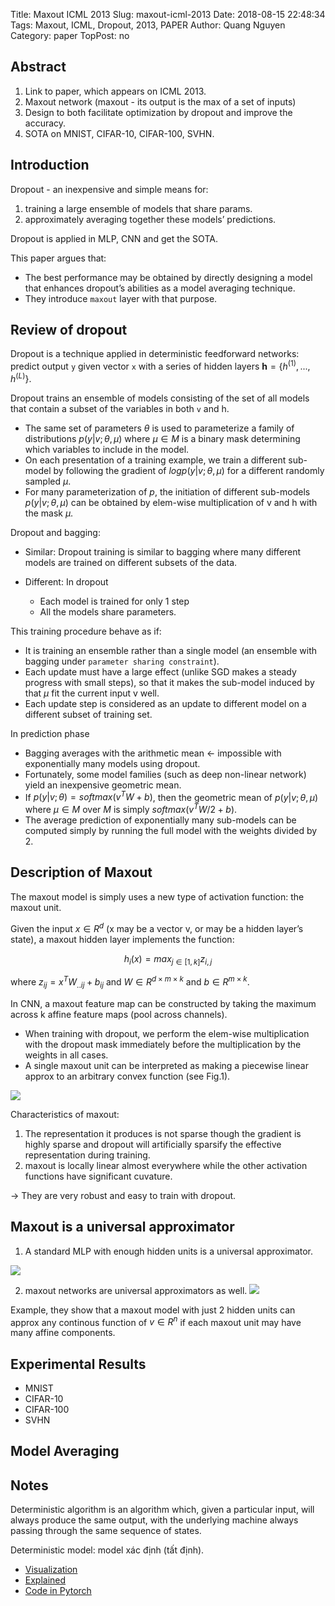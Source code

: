Title: Maxout ICML 2013
Slug: maxout-icml-2013
Date: 2018-08-15 22:48:34
Tags: Maxout, ICML, Dropout, 2013, PAPER
Author: Quang Nguyen
Category: paper
TopPost: no



Abstract
----------
1. Link to paper, which appears on ICML 2013.
2. Maxout network (maxout - its output is the max of a set of inputs)
3. Design to both facilitate optimization by dropout and improve the accuracy.
4. SOTA on MNIST, CIFAR-10, CIFAR-100, SVHN.


Introduction
----------

Dropout - an inexpensive and simple means for:

1. training a large ensemble of models that share params.
2. approximately averaging together these models’ predictions.

Dropout is applied in MLP, CNN and get the SOTA.

This paper argues that: 

- The best  performance may be obtained by directly designing a model that enhances dropout’s abilities as a model averaging technique.
- They introduce `maxout` layer with that purpose.


Review of dropout
----------

Dropout is a technique applied in deterministic feedforward networks: predict output `y` given vector `x` with a series of hidden layers $\textbf{h} = \{h^{(1)},...,h^{(L)}\}$.
 
 Dropout trains an ensemble of models consisting of the set of all models that contain a subset of the variables in both `v` and h. 

- The same set of parameters $\theta$ is used to parameterize a family of distributions $p(y|v; \theta, \mu)$ where $\mu \in M$ is a binary mask determining which variables to include in the model.
- On each presentation of a training example, we train a different sub-model by following the gradient of $logp(y|v;\theta, \mu)$ for a different randomly sampled $\mu$.
- For many parameterization of $p$, the initiation of different sub-models $p(y|v; \theta, \mu)$ can be obtained by elem-wise multiplication of v and h with the mask $\mu$. 

Dropout and bagging:

- Similar: Dropout training is similar to bagging where many different models are trained on different subsets of the data.


- Different: In dropout 
  - Each model is trained for only 1 step
  - All the models share parameters.

This training procedure behave as if: 

- It is training an ensemble rather than a single model (an ensemble with bagging under `parameter sharing constraint`).
- Each update must have a large effect (unlike SGD makes a steady progress with small steps), so that it makes the sub-model induced by that $\mu$ fit the current input v well.
- Each update step is considered as an update to different model on a different subset of training set.

In prediction phase

- Bagging averages with the arithmetic mean ← impossible with exponentially many models using dropout.
- Fortunately, some model families (such as deep non-linear network) yield an inexpensive geometric mean.
- If $p(y|v;\theta) = softmax(v^TW + b)$, then the geometric mean of $p(y|v; \theta, \mu)$ where $\mu \in M$ over $M$ is simply $softmax(v^TW/2 + b)$. 
- The average prediction of exponentially many sub-models can be computed simply by running the full model with the weights divided by 2.


Description of Maxout
----------

The maxout model is simply uses a new type of activation function: the maxout unit.

Given the input $x \in R^d$ (x may be a vector v, or may be a hidden layer’s state), a maxout hidden layer implements the function:

$$h_i(x) = max_{j \in [1,k]}z_{i,j}$$  

where $z_{ij} = x^TW_{..ij} + b_{ij}$ and $W \in R^{d \times m\times k}$ and $b\in R^{m \times k}$.

In CNN, a maxout feature map can be constructed by taking the maximum across k affine feature maps (pool across channels). 


- When training with dropout, we perform the elem-wise multiplication with the dropout mask immediately before the multiplication by the weights in all cases.
- A single maxout unit can be interpreted as making a piecewise linear approx to an arbitrary convex function (see Fig.1).


![](https://d2mxuefqeaa7sj.cloudfront.net/s_181B4C9A1CF08268454C195FA358E6ED2E4EEEFD261BA3D2C40C18FCCF458838_1531408560500_image.png)


Characteristics of maxout:

1. The representation it produces is not sparse though the gradient is highly sparse and dropout will artificially sparsify the effective representation during training.
2. maxout is locally linear almost everywhere while the other activation functions have significant cuvature.

→ They are very robust and easy to train with dropout.


Maxout is a universal approximator
----------
1. A standard MLP with enough hidden units is a universal approximator. 


![](https://d2mxuefqeaa7sj.cloudfront.net/s_181B4C9A1CF08268454C195FA358E6ED2E4EEEFD261BA3D2C40C18FCCF458838_1531410910906_image.png)

2. maxout networks are universal approximators as well.
![](https://d2mxuefqeaa7sj.cloudfront.net/s_181B4C9A1CF08268454C195FA358E6ED2E4EEEFD261BA3D2C40C18FCCF458838_1531411300798_image.png)


Example, they show that a  maxout model with just 2 hidden units can approx any continous function of $v \in R^n$ if each maxout unit may have many affine components.




Experimental Results
----------
* MNIST
* CIFAR-10
* CIFAR-100
* SVHN

Model Averaging
----------


Notes
----------

Deterministic algorithm is an algorithm which, given a particular input, will always produce the same output, with the underlying machine always passing through the same sequence of states.

Deterministic model: model xác định (tất định).

* [Visualization](http://www.simon-hohberg.de/)
* [Explained](http://cs231n.github.io/neural-networks-1/)
* [Code in Pytorch](https://github.com/Duncanswilson/maxout-pytorch/blob/master/maxout_pytorch.ipynb)